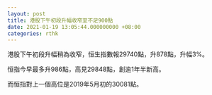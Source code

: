 ```yaml
---
layout: post
title: 港股下午初段升幅收窄至不足900點
date: 2021-01-19 13:05:44.000000000 +08:00
categories: rthk
---
```


港股下午初段升幅稍為收窄，恒生指數報29740點，升878點，升幅3%。

恒指今早最多升986點，高見29848點，創逾1年半新高。

而恒指對上一個高位是2019年5月初的30081點。
